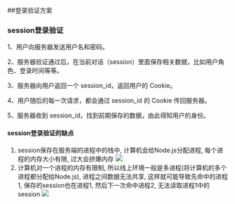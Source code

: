 ##登录验证方案
### session登录验证
1、用户向服务器发送用户名和密码。

2、服务器验证通过后，在当前对话（session）里面保存相关数据，比如用户角色、登录时间等等。

3、服务器向用户返回一个 session_id，返回用户的 Cookie。

4、用户随后的每一次请求，都会通过 session_id 的 Cookie 传回服务器。

5、服务器收到 session_id，找到前期保存的数据，由此得知用户的身份。

#### session登录验证的缺点
1. session保存在服务端的进程中的栈中, 计算机会给Node.js分配进程, 每个进程的内存大小有限, 过大会挤爆内存
![](https://github.com/zenglinan/Node.js-note/img/1.jpg)
2. 计算机对一个进程的内存有限制, 所以线上环境一般是多进程(将计算机的多个进程都分配给Node.js), 进程之间数据无法共享, 这样就可能导致先命中的进程1, 保存的session也在进程1, 然后下一次命中进程2, 无法读取进程1中的session
![](https://github.com/zenglinan/Node.js-note/img/2.jpg)

